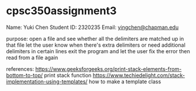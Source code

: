 # cpsc350assignment3

Name: Yuki Chen
Student ID: 2320235
Email: yingchen@chapman.edu


purpose: open a file and see whether all the delimiters are matched up in that file
         let the user know when there's extra delimiters or need additional delimiters in certain lines
         exit the program and let the user fix the error then read from a file again

references: https://www.geeksforgeeks.org/print-stack-elements-from-bottom-to-top/ print stack function
            https://www.techiedelight.com/stack-implementation-using-templates/ how to make a template class
